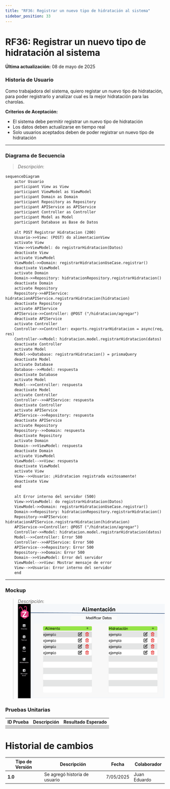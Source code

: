 ```yaml
---
title: "RF36: Registrar un nuevo tipo de hidratación al sistema"
sidebar_position: 33
---
```


# RF36: Registrar un nuevo tipo de hidratación al sistema

**Última actualización:** 08 de mayo de 2025

### Historia de Usuario

Como trabajadora del sistema, quiero registar un nuevo tipo de hidratación, para poder registrarlo y analizar cual es la mejor hidratación para las charolas.

**Criterios de Aceptación:**

- El sistema debe permitir registrar un nuevo tipo de hidratación
- Los datos deben actualizarse en tiempo real
- Solo usuarios aceptados deben de poder registrar un nuevo tipo de hidratación

---

### Diagrama de Secuencia

> _Descripción_:

```mermaid
sequenceDiagram
    actor Usuario
    participant View as View
    participant ViewModel as ViewModel
    participant Domain as Domain
    participant Repository as Repository
    participant APIService as APIService
    participant Controller as Controller
    participant Model as Model
    participant Database as Base de Datos

    alt POST Registrar Hidratacion (200)
    Usuario->>View: (POST) do alimentacionView
    activate View
    View->>ViewModel: do registrarHidratacion(Datos)
    deactivate View
    activate ViewModel
    ViewModel->>Domain: registrarHidratacionUseCase.registrar()
    deactivate ViewModel
    activate Domain
    Domain->>Repository: hidratacionRepository.registrarHidratacion()
    deactivate Domain
    activate Repository
    Repository->>APIService: hidratacionAPIService.registrarHidratacion(hidratacion)
    deactivate Repository
    activate APIService
    APIService->>Controller: @POST ("/hidratacion/agregar")
    deactivate APIService
    activate Controller
    Controller->>Controller: exports.registrarHidratacion = async(req, res)
    Controller->>Model: hidratacion.model.registrarHidratacion(datos)
    deactivate Controller
    activate Model
    Model->>Database: registrarHidratacion() = prismaQuery
    deactivate Model
    activate Database
    Database-->>Model: respuesta
    deactivate Database
    activate Model
    Model-->>Controller: respuesta
    deactivate Model
    activate Controller
    Controller-->>APIService: respuesta
    deactivate Controller
    activate APIService
    APIService-->>Repository: respuesta
    deactivate APIService
    activate Repository
    Repository-->>Domain: respuesta
    deactivate Repository
    activate Domain
    Domain-->>ViewModel: respuesta
    deactivate Domain
    activate ViewModel
    ViewModel-->>View: respuesta
    deactivate ViewModel
    activate View
    View-->>Usuario: ¡Hidratacion registrada exitosamente!
    deactivate View
    end

    alt Error interno del servidor (500)
    View->>ViewModel: do registrarHidratacion(Datos)
    ViewModel->>Domain: registrarHidratacionUseCase.registrar()
    Domain->>Repository: hidratacionRepository.registrarHidratacion()
    Repository->>APIService: hidratacionAPIService.registrarHidratacion(hidratacion)
    APIService->>Controller: @POST ("/hidratacion/agregar")
    Controller->>Model: hidratacion.model.registrarHidratacion(datos)
    Model-->>Controller: Error 500
    Controller-->>APIService: Error 500
    APIService-->>Repository: Error 500
    Repository-->>Domain: Error 500
    Domain-->>ViewModel: Error del servidor
    ViewModel-->>View: Mostrar mensaje de error
    View-->>Usuario: Error interno del servidor
    end

```

---

### Mockup

> _Descripción_:
> ![mockup-registrar-hidratacion](mockup-registrar-hidratacion.png)

### Pruebas Unitarias

| ID Prueba | Descripción | Resultado Esperado |
| --------- | ----------- | ------------------ |
|           |             |                    |

# Historial de cambios

| **Tipo de Versión** | **Descripción**               | **Fecha** | **Colaborador** |
| ------------------- | ----------------------------- | --------- | --------------- |
| **1.0**             | Se agregó historia de usuario | 7/05/2025 | Juan Eduardo    |
